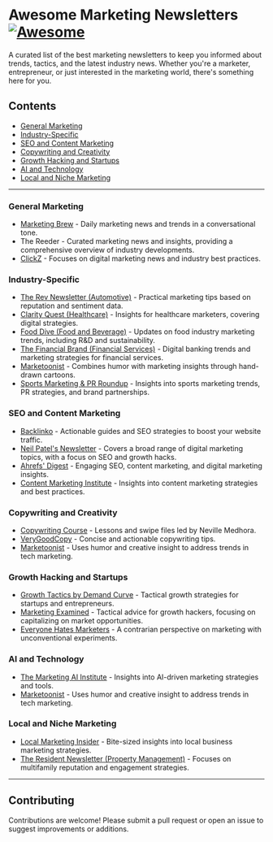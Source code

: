 # Awesome Marketing Newsletters [![Awesome](https://awesome.re/badge.svg)](https://awesome.re)

A curated list of the best marketing newsletters to keep you informed about trends, tactics, and the latest industry news. Whether you're a marketer, entrepreneur, or just interested in the marketing world, there's something here for you.

## Contents

- [General Marketing](#general-marketing)
- [Industry-Specific](#industry-specific)
- [SEO and Content Marketing](#seo-and-content-marketing)
- [Copywriting and Creativity](#copywriting-and-creativity)
- [Growth Hacking and Startups](#growth-hacking-and-startups)
- [AI and Technology](#ai-and-technology)
- [Local and Niche Marketing](#local-and-niche-marketing)

---

### General Marketing

- [Marketing Brew](https://www.morningbrew.com/marketing) - Daily marketing news and trends in a conversational tone.
- The Reeder - Curated marketing news and insights, providing a comprehensive overview of industry developments.
- [ClickZ](https://www.clickz.com/) - Focuses on digital marketing news and industry best practices.

### Industry-Specific

- [The Rev Newsletter (Automotive)](https://www.widewail.com/the-rev-newsletter) - Practical marketing tips based on reputation and sentiment data.
- [Clarity Quest (Healthcare)](https://www.clarityqst.com/) - Insights for healthcare marketers, covering digital strategies.
- [Food Dive (Food and Beverage)](https://www.fooddive.com/) - Updates on food industry marketing trends, including R&D and sustainability.
- [The Financial Brand (Financial Services)](https://thefinancialbrand.com/) - Digital banking trends and marketing strategies for financial services.
- [Marketoonist](https://marketoonist.com/) - Combines humor with marketing insights through hand-drawn cartoons.
- [Sports Marketing & PR Roundup](https://joefavorito.com/) - Insights into sports marketing trends, PR strategies, and brand partnerships.

### SEO and Content Marketing

- [Backlinko](https://backlinko.com/) - Actionable guides and SEO strategies to boost your website traffic.
- [Neil Patel's Newsletter](https://neilpatel.com/) - Covers a broad range of digital marketing topics, with a focus on SEO and growth hacks.
- [Ahrefs' Digest](https://ahrefs.com/blog/) - Engaging SEO, content marketing, and digital marketing insights.
- [Content Marketing Institute](https://contentmarketinginstitute.com/) - Insights into content marketing strategies and best practices.

### Copywriting and Creativity

- [Copywriting Course](https://copywritingcourse.com/) - Lessons and swipe files led by Neville Medhora.
- [VeryGoodCopy](https://verygoodcopy.com/) - Concise and actionable copywriting tips.
- [Marketoonist](https://marketoonist.com/) - Uses humor and creative insight to address trends in tech marketing.

### Growth Hacking and Startups

- [Growth Tactics by Demand Curve](https://www.demandcurve.com/newsletter) - Tactical growth strategies for startups and entrepreneurs.
- [Marketing Examined](https://alexgarcia.growthmarketingpro.com/) - Tactical advice for growth hackers, focusing on capitalizing on market opportunities.
- [Everyone Hates Marketers](https://www.everyonehatesmarketers.com/) - A contrarian perspective on marketing with unconventional experiments.

### AI and Technology

- [The Marketing AI Institute](https://www.marketingaiinstitute.com/) - Insights into AI-driven marketing strategies and tools.
- [Marketoonist](https://marketoonist.com/) - Uses humor and creative insight to address trends in tech marketing.

### Local and Niche Marketing

- [Local Marketing Insider](https://www.localogy.com/local-marketing-insider-newsletter) - Bite-sized insights into local business marketing strategies.
- [The Resident Newsletter (Property Management)](https://www.widewail.com/the-resident-newsletter) - Focuses on multifamily reputation and engagement strategies.

---

## Contributing

Contributions are welcome! Please submit a pull request or open an issue to suggest improvements or additions.
